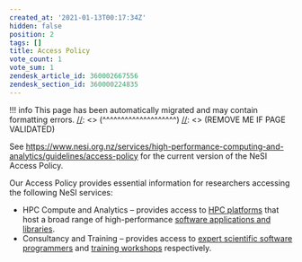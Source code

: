 ```yaml
---
created_at: '2021-01-13T00:17:34Z'
hidden: false
position: 2
tags: []
title: Access Policy
vote_count: 1
vote_sum: 1
zendesk_article_id: 360002667556
zendesk_section_id: 360000224835
---
```




[//]: <> (REMOVE ME IF PAGE VALIDATED)
[//]: <> (vvvvvvvvvvvvvvvvvvvv)
!!! info
    This page has been automatically migrated and may contain formatting errors.
[//]: <> (^^^^^^^^^^^^^^^^^^^^)
[//]: <> (REMOVE ME IF PAGE VALIDATED)

See
<https://www.nesi.org.nz/services/high-performance-computing-and-analytics/guidelines/access-policy> for
the current version of the NeSI Access Policy.

Our Access Policy provides essential information for researchers
accessing the following NeSI services:

-   HPC Compute and Analytics – provides access to [HPC
    platforms](https://support.nesi.org.nz/hc/en-gb/sections/360000034335-The-NeSI-High-Performance-Computers)
    that host a broad range of high-performance [software applications
    and
    libraries](https://www.nesi.org.nz/services/high-performance-computing/software).
-   Consultancy and Training – provides access to [expert scientific
    software programmers](https://www.nesi.org.nz/about-us/who-we-are)
    and [training
    workshops](https://www.nesi.org.nz/services/computational-science-team/workshops)
    respectively.
